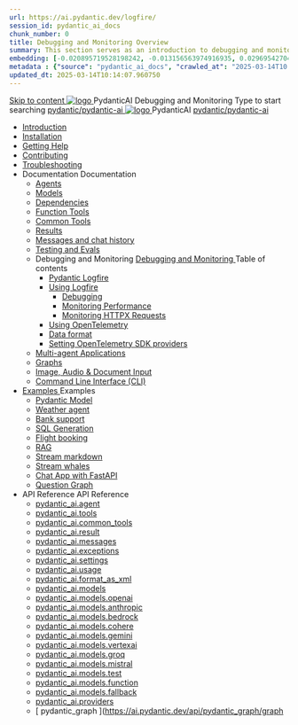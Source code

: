 ```yaml
---
url: https://ai.pydantic.dev/logfire/
session_id: pydantic_ai_docs
chunk_number: 0
title: Debugging and Monitoring Overview
summary: This section serves as an introduction to debugging and monitoring features within PydanticAI. It guides users on how to access relevant documentation, installation procedures, and troubleshooting methods.
embedding: [-0.020895719528198242, -0.013156563974916935, 0.029695427045226097, -0.03565744310617447, 0.02777496911585331, 0.012611957266926765, -0.05007520318031311, 0.010326039977371693, 0.009000351652503014, 0.008147611282765865, 0.01994982361793518, -0.07590105384588242, -0.025725526735186577, -0.020652079954743385, 0.028219254687428474, -0.0035650276113301516, -0.038351815193891525, 0.003384089097380638, -0.00934431329369545, 0.040587570518255234, 0.05778569355607033, 0.014690063893795013, 9.158896136796102e-05, 0.01289859227836132, 0.005929769482463598, 0.008419914171099663, -0.010992467403411865, 0.04927262291312218, 0.005643134005367756, -0.037405919283628464, 0.0390397384762764, -0.02155498042702675, -0.02224290557205677, 0.01696881465613842, 0.025610871613025665, 0.007832312025129795, 0.0066499412059783936, -0.003498743288218975, 0.001673234044574201, 0.027402343228459358, 0.009286986663937569, -0.044313833117485046, 0.031873855739831924, 0.011830875650048256, -0.06311710923910141, -0.005668214987963438, 0.008685052394866943, 0.019591528922319412, 0.0012459681602194905, -0.011264771223068237, -0.07733422517776489, 0.0047044032253324986, -0.03815117105841637, 0.012282326817512512, -0.016252227127552032, -0.00036120536969974637, -0.03643135726451874, 0.02155498042702675, -0.00014230998931452632, -0.016381213441491127, 0.0026173393707722425, -0.011658894829452038, -0.012325321324169636, 0.048269398510456085, -0.048527371138334274, -0.007717657834291458, -0.06443563848733902, 0.0050232852809131145, -0.061798591166734695, -0.020967379212379456, 0.04027227312326431, 0.03175920248031616, -0.04030093550682068, -0.06369038671255112, -0.013077739626169205, -0.017241118475794792, 0.0373772531747818, 0.09739870578050613, -0.017370104789733887, -0.068276546895504, -0.010956637561321259, 0.04417051374912262, -0.005446072202175856, -0.014790385961532593, -0.01480471808463335, -0.03184519335627556, -0.03178786486387253, 0.0013212099438533187, -0.003647435223683715, -0.03952702134847641, -0.015306329354643822, -0.008763876743614674, -0.024106036871671677, -0.012662118300795555, 0.07825145870447159, -0.0006158181931823492, 0.013830157928168774, 0.007946966215968132, 0.014948035590350628, 0.011902534402906895, 0.028434230014681816, -0.05147971585392952, -0.06357572972774506, 0.02005014568567276, 0.035055506974458694, -0.0015621628845110536, 0.015463978983461857, -0.03350767865777016, -0.010870647616684437, 0.0005105693126097322, -0.12497302889823914, -0.02490861527621746, -0.0263704564422369, 0.021999265998601913, -0.07183083146810532, 0.002438192255795002, 0.0054747359827160835, 0.014037968590855598, 0.010455026291310787, -0.05661049112677574, -0.04422784224152565, 0.0009960579918697476, 0.03075597807765007, 0.026599764823913574, 0.038982413709163666, 0.0021748461294919252, -0.0033124301116913557, -0.0478394478559494, -0.05403077229857445, -0.01586526818573475, 0.031300585716962814, -0.008778208866715431, 0.03216049075126648, -0.037520572543144226, 0.007112140767276287, -0.029050497338175774, -0.032131828367710114, -0.01686849258840084, -0.03582942485809326, 0.024106036871671677, 0.032447125762701035, -0.019333556294441223, -0.011508410796523094, 0.02532423660159111, -0.04250802844762802, 0.005861693527549505, -0.028849851340055466, -0.0211393591016531, -0.03522748872637749, 0.000427041930379346, 0.028849851340055466, 0.00582228135317564, -0.035112835466861725, -0.04505908489227295, -0.03006805293262005, 0.024421336129307747, 0.03107127547264099, 0.021784288808703423, 0.009014682844281197, -0.043625906109809875, -0.019491206854581833, 0.060594722628593445, -0.05104976147413254, -0.006048006936907768, -0.025782853364944458, -0.01732710935175419, -0.03075597807765007, -0.015420983545482159, -0.06455028802156448, -0.050619810819625854, -0.020336780697107315, -0.01838766038417816, -0.007345031946897507, -0.004926545545458794, 0.01665351539850235, -0.02672874927520752, -0.007187382318079472, -0.02595483511686325, -0.02277318201959133, -0.033966295421123505, -0.04342526197433472, -0.00014925193681847304, -0.03921172022819519, -0.012124677188694477, -0.016954483464360237, -0.001979575725272298, -0.0064457133412361145, 0.012963085435330868, -0.023833733052015305, 0.07274806499481201, 0.0075026811100542545, 0.04225005581974983, 0.045718345791101456, 0.035944078117609024, 0.036832649260759354, -0.033650994300842285, 0.05173768848180771, -0.010870647616684437, -0.0012432809453457594, 0.0009557498851791024, -0.009824427776038647, -0.005399493966251612, 0.03359366953372955, -0.006614111829549074, -0.004392687231302261, -0.0073020365089178085, 0.0063095614314079285, 0.0019598694052547216, -0.011135784909129143, -0.024722302332520485, 0.048011429607868195, -0.05858827382326126, 0.027703311294317245, -0.0038337484002113342, -0.02876386046409607, 0.009322816506028175, -0.055205974727869034, -0.0012513425899669528, 0.0014036176726222038, 0.049215298146009445, -0.033851638436317444, 0.04697953909635544, 0.025023270398378372, -0.0028788940981030464, -0.0002913380158133805, 0.03236113488674164, 0.04901465028524399, -0.06294513493776321, 0.013658176176249981, 0.02599783055484295, 0.01734144054353237, 0.017585081979632378, -0.025410227477550507, 0.010383366607129574, 0.022056592628359795, -0.049501933157444, 0.0162378940731287, -0.005585807375609875, 0.02480829320847988, -0.013830157928168774, -0.00312611716799438, -0.000863489112816751, 0.0025725525338202715, 0.02046576701104641, 0.006599779706448317, -0.0006243276875466108, -0.016739506274461746, -0.03195984661579132, 0.03127191960811615, 0.05575058236718178, 0.048899997025728226, -0.03259044513106346, 0.0099247507750988, 0.005188100505620241, 0.005499816499650478, -0.03700462728738785, -0.02176995761692524, -0.012662118300795555, -0.03666066750884056, -0.004758147522807121, 0.01172338705509901, 0.03310638666152954, -0.023518433794379234, -0.0016060539055615664, -0.01336437463760376, -0.026599764823913574, -0.019562864676117897, 0.024091703817248344, -0.048011429607868195, -0.03253311663866043, 0.04964524880051613, 0.044715121388435364, 0.06426365673542023, -0.00524542760103941, -0.04207807406783104, 0.021698299795389175, 0.00804012268781662, 0.03081330470740795, 0.020093141123652458, -0.0030383351258933544, 0.009967745281755924, -0.007875307463109493, 0.06214255094528198, 0.029580771923065186, 0.014718727208673954, 0.03107127547264099, -0.0022590451408177614, -0.03132924810051918, -0.015163011848926544, 0.011221775785088539, 0.012576127424836159, 0.019032590091228485, 0.022529542446136475, -0.04150480404496193, 0.033135052770376205, -0.00968827586621046, 0.06145462766289711, 0.001399138942360878, 0.021597975865006447, -0.018932268023490906, 0.04333927109837532, 0.013672508299350739, -0.021340005099773407, -0.016667848452925682, 0.020637748762965202, 0.012389814481139183, -0.007538510952144861, -0.002180220326408744, 0.041533466428518295, -0.04546037316322327, -0.013450365513563156, 0.020351111888885498, -0.0022823342587798834, -0.032303810119628906, -0.017155127599835396, -0.028004277497529984, 0.06391969323158264, -0.029982062056660652, 0.04677889496088028, -0.050361838191747665, -0.05434606969356537, -0.057986337691545486, 0.038609787821769714, 0.009394475258886814, -0.04990322142839432, -0.0008437829092144966, 0.03680398315191269, -0.0038874924648553133, -0.025969166308641434, -0.015521306544542313, 0.026642760261893272, -0.021741295233368874, -0.01208884734660387, 0.028118932619690895, -0.008763876743614674, -0.026141148060560226, -0.01603724993765354, 0.006954491138458252, -0.01957719773054123, 0.03889642283320427, -0.05898956209421158, -0.03482620045542717, -0.060594722628593445, -0.018502313643693924, -0.01613757200539112, 0.01838766038417816, 0.0029971313197165728, 0.03800785169005394, -0.01953420229256153, 0.0013973475433886051, -0.02156931348145008, -0.00031037238659337163, 0.00723037775605917, 0.05147971585392952, -0.025610871613025665, -0.00919383019208908, -0.0033751316368579865, -0.02500893734395504, -0.012676450423896313, 0.02642778307199478, -0.07102824747562408, 0.0008267639786936343, -0.008663554675877094, -0.012239331379532814, -0.010741661302745342, 0.022730186581611633, -0.008276596665382385, -0.028591880574822426, 0.00887853093445301, 0.00231637223623693, 0.031243257224559784, 0.0034826199989765882, -0.0014681105967611074, -0.01780005730688572, -0.03929771110415459, -0.018444987013936043, -0.02469363808631897, -0.007739155553281307, -0.0034270843025296926, 0.02526690997183323, 0.013801493681967258, -0.004697237629443407, 0.016366880387067795, 0.006212822161614895, 0.04239337518811226, 0.01896093040704727, -0.004965958185493946, 0.01775706186890602, -0.01073449570685625, 0.04353991523385048, 0.06156928092241287, -0.03138657659292221, -0.0060121770948171616, -0.014733059331774712, 0.0035739850718528032, 0.006413466762751341, 0.0047653135843575, 0.03304906189441681, 0.07274806499481201, 0.004156213253736496, -0.02277318201959133, -0.0027552826795727015, -0.018717290833592415, 0.003416335443034768, -0.013865986838936806, 0.026857735589146614, 0.07572907209396362, 0.04365456849336624, -0.007122889626771212, -0.025209583342075348, 0.04511640965938568, -0.030841967090964317, -0.0012244705576449633, -0.03147256746888161, -0.017470426857471466, -0.0625438392162323, 0.012267994694411755, 0.03032602369785309, 0.028591880574822426, 0.03195984661579132, -0.021125027909874916, -0.0664420798420906, -0.03603006899356842, -0.005309920758008957, -0.08398416638374329, 0.058502282947301865, 0.07366529852151871, -0.034482236951589584, 0.014002138748764992, -0.06225720793008804, -0.011587236076593399, 0.013973475433886051, 0.04864202439785004, 0.0055428119376301765, 0.009824427776038647, -0.031243257224559784, -0.023174472153186798, 0.020537424832582474, -0.0024811876937747, 0.016123240813612938, 0.021053370088338852, -0.056782469153404236, -0.03674665838479996, 0.020551757887005806, -0.02735934779047966, -0.01805802993476391, 0.0050698635168373585, -0.026599764823913574, -0.009616617113351822, -0.020351111888885498, 0.018244342878460884, -0.00039210825343616307, -0.002300248946994543, 0.030354687944054604, -0.02093871496617794, -0.06500890851020813, 0.06730198860168457, -0.00663202628493309, 0.05082045495510101, 0.001570224529132247, 0.04328194260597229, 0.02819059044122696, -0.06793259084224701, 0.015406652353703976, 0.002271585399284959, -0.015019694343209267, 0.035170163959264755, -0.016825497150421143, 0.00010636859951773658, 0.01086348108947277, 0.02323179878294468, -0.037979189306497574, -0.016983147710561752, -0.03445357456803322, -0.02125401422381401, -0.0206807442009449, 0.029896071180701256, 0.020809728652238846, -0.024550320580601692, -0.011730553582310677, 0.023246129974722862, -0.03353634104132652, -0.014546746388077736, 0.0036313121672719717, 0.008448578417301178, 0.07406658679246902, -0.015736283734440804, -0.024306681007146835, -0.005356498993933201, 0.020351111888885498, -0.02647077850997448, 0.001600679475814104, 0.05592256411910057, -0.018817612901329994, 0.0041848765686154366, 0.003645643824711442, -0.04815474525094032, -0.0026692920364439487, -0.013980641029775143, -0.008871365338563919, 0.0014134707162156701, -0.014790385961532593, -0.027488334104418755, 0.04285199195146561, 0.016065914183855057, -0.021741295233368874, 0.003934070933610201, -0.01795770786702633, -0.009107839316129684, 0.015807941555976868, -0.04437115788459778, -0.0002691685513127595, -0.009394475258886814, 0.018573973327875137, 0.020867057144641876, 0.021368667483329773, -0.010541016235947609, 0.03233247250318527, -0.006345390807837248, -0.008448578417301178, 0.02156931348145008, -0.03760656341910362, -0.004851303994655609, 0.006721599958837032, 0.019290560856461525, -0.015994254499673843, -0.03049800544977188, -0.018401991575956345, -0.02773197367787361, -0.012017188593745232, 0.026227138936519623, -0.003980649169534445, 0.008362587541341782, -0.01754208654165268, -0.0640343427658081, 0.004811891820281744, 0.007380861323326826, 0.0003173143195454031, -0.0372912660241127, -0.01864563301205635, -0.0033805060666054487, 0.01676817052066326, -0.03560011461377144, 0.002834107493981719, 0.0058401962742209435, 0.006073087453842163, -0.00481547461822629, -0.0029021832160651684, 0.006843419745564461, 0.018702959641814232, 0.08742379397153854, -0.022113921120762825, 0.012232164852321148, -0.02594050206243992, 0.020093141123652458, 0.015091353096067905, -0.024163363501429558, -0.023690415546298027, 0.01748475804924965, 0.001039053313434124, 0.000875133671797812, -0.022744517773389816, 0.016524530947208405, 0.018702959641814232, -0.012912924401462078, 0.0263704564422369, 0.04245069995522499, -0.03178786486387253, -0.03915439546108246, -0.00017914711497724056, 0.0014036176726222038, -0.015592965297400951, -0.033335696905851364, -0.01132926344871521, -0.01969185099005699, 0.006456462200731039, 0.0006901642773300409, -0.01417411956936121, -0.014675731770694256, 0.0035954825580120087, -0.024937279522418976, -0.02328912541270256, -0.009408806450664997, 0.02323179878294468, -0.05342883616685867, 0.001822821912355721, 0.005059114657342434, 0.009602285921573639, 0.01613757200539112, 0.0016248644096776843, 0.02605515718460083, -0.014596907421946526, -0.022386223077774048, -0.031214594841003418, -0.01436043344438076, 0.007567174267023802, 0.03703329339623451, -0.010920808650553226, -0.043310608714818954, 0.020164798945188522, -0.003566819243133068, -0.041533466428518295, -0.006675021722912788, 0.018545309081673622, -0.0056538828648626804, 0.007911136373877525, -0.003287349594756961, 0.00762450136244297, -0.026585431769490242, 0.006925827823579311, -0.011443917639553547, -0.02334645204246044, -0.004994621500372887, -0.043195951730012894, -0.009308484382927418, 0.0373772531747818, -0.022930830717086792, 0.02333212085068226, 0.03901107609272003, -0.03677532076835632, -0.0071658845990896225, 0.002056608907878399, 0.014948035590350628, -0.004500175826251507, -0.001696523162536323, 0.00109996332321316, -0.010641339235007763, -0.04901465028524399, -0.028706533834338188, -0.014116792939603329, -0.02919381484389305, 0.03760656341910362, 0.034912191331386566, 0.02204226143658161, -0.01362951286137104, 0.007452520076185465, 0.015750614926218987, -0.027903955429792404, 0.01172338705509901, -0.023719077929854393, 0.03236113488674164, 0.032819751650094986, 0.002622713800519705, -0.021913275122642517, 0.04030093550682068, -0.03356500342488289, -0.013178061693906784, 0.007359363604336977, 0.011952695436775684, -0.012762440368533134, 0.011314932256937027, -0.0038337484002113342, 0.022945163771510124, 0.012697948142886162, 0.030010724440217018, 0.004045141860842705, -0.006725182756781578, -0.026556769385933876, -0.02406304143369198, 0.029838744550943375, -0.06145462766289711, 0.024564653635025024, 0.018301669508218765, -0.013858821243047714, -0.02427801676094532, 0.03929771110415459, 0.03342168778181076, 0.03170187398791313, 0.008319592103362083, 0.0006592614226974547, -0.009802930057048798, 0.034539565443992615, 0.010541016235947609, 0.04239337518811226, -0.0007215150399133563, -0.008663554675877094, 0.01671084389090538, -0.06202789768576622, -0.020652079954743385, 0.020967379212379456, -0.019763510674238205, -0.004324611276388168, -0.07911136746406555, 0.0033482597209513187, 0.05268358439207077, -0.02631312794983387, 0.016782501712441444, 0.01448941882699728, 0.006481542717665434, 0.03273376077413559, 0.011709055863320827, -0.011967027559876442, 0.009881755337119102, -0.0022357560228556395, 0.010433528572320938, -0.003507700515910983, -0.022271569818258286, 0.026872068643569946, -0.013479028828442097, -0.12256529182195663, -0.033450350165367126, 0.012798270210623741, -0.005120024550706148, -0.01566462405025959, -0.01863129995763302, -0.012439975515007973, -0.0019974904134869576, 0.001769077847711742, 0.023891059681773186, -0.0279899463057518, -0.028391234576702118, -0.00018440956773702055, -0.030211370438337326, 0.021526318043470383, -0.009079176001250744, 0.00806878600269556, 0.001597992260940373, 0.010082399472594261, -0.013479028828442097, -0.01734144054353237, -0.022472213953733444, 0.025037601590156555, -0.011838041245937347, 0.003606231417506933, 0.01675383932888508, -0.013443199917674065, -0.026542436331510544, 0.03359366953372955, -0.002599424682557583, -0.008520237170159817, -0.017570748925209045, -0.00606950419023633, 0.016194898635149002, -0.003498743288218975, -0.0010489063570275903, -0.011795046739280224, -0.06437830626964569, 0.028219254687428474, -0.030583996325731277, 0.01367967389523983, -0.007130055222660303, -0.020809728652238846, -0.002078106626868248, -0.0006229840801097453, -0.03178786486387253, -0.03849513456225395, 0.01659618876874447, 0.05110708996653557, -0.015134348534047604, -0.013701171614229679, 0.011716221459209919, 0.012389814481139183, -0.008283763192594051, -0.020824061706662178, 0.010010740719735622, -0.008362587541341782, -0.0019777840934693813, 0.023360785096883774, -0.00587244238704443, -0.014833381399512291, -0.00033142216852866113, -0.009587953798472881, -0.022257238626480103, 0.03812250867486, -0.0026173393707722425, -0.011909699998795986, 0.011881036683917046, -0.007509847171604633, -0.021368667483329773, 0.0034808286000043154, -0.022730186581611633, -0.021239683032035828, -0.010318874381482601, 0.004249369725584984, 0.004471512045711279, -0.029781417921185493, -0.006553201470524073, -0.020924383774399757, 0.010641339235007763, -0.0025886758230626583, -0.004654242191463709, -0.026356123387813568, -0.0016463620122522116, 0.0013534565223380923, 0.009939081966876984, -0.019978486001491547, 0.0033357194624841213, -0.02214258350431919, -0.0389537513256073, -0.033335696905851364, -0.0568111352622509, 0.007832312025129795, 0.007445354480296373, -0.013013246469199657, 0.0016248644096776843, -0.028391234576702118, 0.014231447130441666, -0.11052660644054413, -0.0044141849502921104, -0.017312778159976006, 0.00120745156891644, 0.04156213253736496, 0.005098526831716299, 0.01519167609512806, 0.03522748872637749, -0.010032238438725471, -0.027345016598701477, 0.00648512551560998, -0.004836972337216139, -0.03909706696867943, -0.00958078820258379, 0.024994606152176857, -0.017355773597955704, 0.045918989926576614, 0.004965958185493946, 0.026083819568157196, 0.003873160807415843, -0.018788950517773628, 0.0037800041027367115, -0.005306337494403124, 0.03734859079122543, -0.03671799227595329, 0.011408088728785515, -0.013522024266421795, 0.029666762799024582, 0.04322461783885956, -0.005485484842211008, -0.014288773760199547, -0.042794663459062576, -0.003665350144729018, 0.006467211060225964, -0.0018452153308317065, 0.05351482704281807, 0.0029666763730347157, 0.02469363808631897, 0.005696878302842379, -0.012117510661482811, 0.005825864151120186, -0.015377989038825035, 0.021110696718096733, 0.0073020365089178085, 0.030526669695973396, 0.00809028372168541, -0.010820485651493073, 0.0052740913815796375, 0.011049794033169746, 0.019204571843147278, 0.018473651260137558, 0.03731992840766907, 0.0018738788785412908, 0.019046921283006668, 0.020809728652238846, 0.04462913051247597, -0.05179501324892044, 0.013127900660037994, 0.006424215622246265, -0.0018864191370084882, -0.013120735064148903, -0.000645825348328799, -0.023776406422257423, -0.03032602369785309, -0.03259044513106346, -0.0005710314144380391, -0.045918989926576614, 0.0139949731528759, -0.016839828342199326, -0.0028394819237291813, 0.011623064987361431, 0.022156916558742523, -0.006123248487710953, -0.0024005714803934097, -0.01936222054064274, 0.01203152071684599, 0.019763510674238205, -0.004403436090797186, -0.0012961294269189239, -0.03049800544977188, 0.038667112588882446, -0.032389797270298004, -0.03350767865777016, 0.04202074930071831, -0.011637397110462189, -0.0021193104330450296, -0.012053018435835838, -0.017040474340319633, 0.023590093478560448, -0.013328545726835728, 0.006664272863417864, -0.019304893910884857, 0.015291998162865639, 0.01012539491057396, -0.010677168145775795, 0.03081330470740795, -0.027244694530963898, 0.011752051301300526, 0.015334993600845337, 0.012705113738775253, 0.04761013761162758, 0.010641339235007763, -0.014991031028330326, 0.01769973523914814, -0.008047288283705711, 0.028993168845772743, -0.02198493480682373, -0.03769255429506302, -0.013901816681027412, 0.03032602369785309, 0.011185945942997932, 0.013980641029775143, 0.018401991575956345, -0.00044540452654473484, -0.021268345415592194, -0.008219270035624504, 0.06208522617816925, -0.012468639761209488, -0.04723751172423363, -0.009702607989311218, 0.035055506974458694, -0.010591177269816399, -0.020494431257247925, 0.04818340763449669, -0.015277666039764881, -0.01213900838047266, 0.0016571108717471361, -0.008190606720745564, -0.023174472153186798, -0.0012352194171398878, 0.02103903703391552, 0.021211018785834312, -0.04872801527380943, 0.023203134536743164, -0.007946966215968132, -0.011006798595190048, 0.035485461354255676, -0.02026512287557125, 0.0027158702723681927, 0.012282326817512512, 0.0023360783234238625, -0.0099247507750988, 0.0031583637464791536, -0.021125027909874916, -0.03554278984665871, -0.0010184514103457332, 0.006847003009170294, -0.0005790930590592325, 0.00010054632002720609, -0.018244342878460884, 0.030985286459326744, -0.02542455866932869, -0.004930128809064627, 0.04133282229304314, -0.014475087635219097, 0.02678607776761055, -0.013701171614229679, -0.057929012924432755, -0.02275885082781315, -0.006664272863417864, -0.0099247507750988, 0.05632385239005089, -0.007323534227907658, -0.029838744550943375, -0.004690071567893028, -0.02093871496617794, -0.02056608907878399, -0.021898943930864334, -0.012590459547936916, 0.0032766007352620363, -0.008419914171099663, 0.004109635017812252, 0.0388677604496479, 0.0178573839366436, 0.01811535656452179, 0.08146177977323532, 0.03393762931227684, 0.016008585691452026, -0.022730186581611633, 0.036889974027872086, -0.017556417733430862, -0.011135784909129143, -3.1658655643695965e-05, 0.024937279522418976, 0.050361838191747665, 0.008935858495533466, -0.006463628262281418, 0.017097800970077515, -0.029982062056660652, 0.017097800970077515, 0.03766389191150665, -0.01297025103121996, -0.012196335941553116, 0.04405586048960686, -0.021440327167510986, 0.009150834754109383, 0.0388677604496479, 0.017886048182845116, -0.008305259980261326, 0.005403077229857445, 0.03577209636569023, 0.030985286459326744, 0.006671438924968243, -0.010770324617624283, 0.012798270210623741, 0.015506974421441555, -0.016467202454805374, -0.021024705842137337, 0.02846289426088333, 0.030927957966923714, -0.010541016235947609, 0.022787513211369514, 0.0034414161927998066, 0.01049085520207882, -0.023475438356399536, 0.0247939620167017, -0.022930830717086792, -0.009358645416796207, -0.007710491772741079, -0.013787162490189075, -0.026184143498539925, -0.023102812469005585, -0.007495515514165163, 0.010447859764099121, 0.010892144404351711, 0.006520954892039299, 0.011587236076593399, 0.009602285921573639, 0.01436043344438076, 0.017054805532097816, -0.01722678728401661, 0.008054454810917377, -0.018975263461470604, 0.001219096127897501, 0.037721216678619385, -0.011314932256937027, 0.028491558507084846, 0.015607297420501709, 0.015306329354643822, -0.017470426857471466, -0.013765664771199226, 0.015535637736320496, -0.0056538828648626804, -0.015478311106562614, 0.009136502631008625, 0.023403778672218323, 0.03754923492670059, 0.030841967090964317, -7.0154292188817635e-06, -0.007509847171604633, -0.001062342431396246, 0.02757432498037815, 0.021841617301106453, -0.0011886411812156439, 0.009602285921573639, -0.0069831544533371925, 0.02291649952530861, 0.0058401962742209435, -0.012662118300795555, 0.004851303994655609, 0.012927256524562836, 0.03221781924366951, -1.749483635649085e-05, -0.01174488477408886, -0.013357209041714668, -0.02741667442023754, 0.0028018609154969454, -0.01012539491057396, 0.028204921633005142, 0.015463978983461857, -0.027903955429792404, 0.021913275122642517, -0.0017126464517787099, 0.005915437825024128, -0.023102812469005585, -0.017728399485349655, -0.010426362045109272, -0.0182300116866827, -0.0006180575583130121, -0.025395896285772324, -0.0421927310526371, -0.007653164677321911, -0.006510206498205662, -0.018874939531087875, 0.02667142264544964, -0.02098171040415764, -0.009845925495028496, -0.04027227312326431, 0.0018174474826082587, 0.008806872181594372, 0.007925468496978283, 0.018516646698117256, -0.007466851733624935, -0.02287350408732891, -0.01088497880846262, -0.0041848765686154366, 0.001502148574218154, -0.001101754722185433, 0.0004742919991258532, -0.00759583804756403, 0.01362951286137104, 0.02698672190308571, -0.01007523387670517, -0.0004149495216552168, -0.0019455377478152514, -0.0078036487102508545, -0.009394475258886814, -0.07332133501768112, 0.04474378377199173, 0.020924383774399757, -0.03150122985243797, -0.007767818868160248, 0.023661751300096512, 0.019233234226703644, 0.013063407503068447, -0.00014869211008772254, -0.04239337518811226, -0.023403778672218323, -0.021311340853571892, 0.006936576217412949, 0.006166243925690651, 0.01936222054064274, 0.014467921108007431, 0.006388386245816946, 0.00840558297932148, -0.025969166308641434, 0.0023969884496182203, 0.014432092197239399, 0.018301669508218765, -0.012103179469704628, 0.017742730677127838, 0.0028287330642342567, -0.002644211519509554, 0.016166236251592636, -0.05090644583106041, 0.0010847358498722315, -0.05491933971643448, -0.0015558927552774549, -0.009616617113351822, -0.0502471849322319, 0.009086341597139835, -0.014353266917169094, -0.0027391593903303146, -0.014568244107067585, 0.01906125433743, -0.019462542608380318, 0.012626288458704948, -0.00021833555365446955, -0.019491206854581833, -0.013471863232553005, 0.09447502344846725, -0.012275160290300846, -0.02788962423801422, 0.029953397810459137, -0.0032497288193553686, 0.02783229574561119, 0.013593683019280434, 0.015592965297400951, -0.0077534872107207775, -0.011852373369038105, -0.026499440893530846, 0.03668932989239693, 0.02700105309486389, -0.01608024537563324, 0.025825848802924156, -0.015492643229663372, 0.010211385786533356, 0.02605515718460083, 0.025309905409812927, 0.005413826089352369, 0.017843052744865417, 0.02538156323134899, -0.031558554619550705, -0.024865619838237762, 0.0178573839366436, -0.0023575760424137115, 0.019304893910884857, -0.02145465835928917, 0.033650994300842285, 0.04520240053534508, 0.008470076136291027, -0.05222496762871742, 0.00582228135317564, -0.002843064721673727, -0.02323179878294468, 0.02198493480682373, 0.010641339235007763, -0.014747390523552895, -0.014467921108007431, 0.012253662571310997, 0.01853097788989544, -0.0036796818021684885, -0.010619841516017914, -0.023575760424137115, -0.005868859589099884, 0.024750966578722, 0.03259044513106346, -0.017298445105552673, -0.0032909326255321503, 0.014331769198179245, -0.031357910484075546, 0.011558571830391884, -0.005696878302842379, -0.004263701383024454, -0.0002449836756568402, -0.008957356214523315, -0.0004366711073089391, 0.06007877737283707, 0.016624853014945984, 0.026714418083429337, -0.040759552270174026, 0.01936222054064274, 0.014353266917169094, 0.03439624607563019, 0.000793173850979656, -0.056409843266010284, 0.0011331054847687483, 0.003545321524143219, 0.022328896448016167, 0.026972390711307526, -0.00643496448174119, 0.014059466309845448, 0.02218557894229889, 0.019190238788723946, 0.007466851733624935, 0.026040825992822647, -0.009007517248392105, 0.010820485651493073, 0.022615531459450722, 0.030669987201690674, -0.010197053663432598, -0.01091364212334156, -0.0019831585232168436, 0.027316352352499962, -0.018201347440481186, -0.034912191331386566, 0.02595483511686325, -0.006022925954312086, -0.04093153402209282, 0.004457180388271809, 0.0013373332330957055, 0.001696523162536323, -0.009222493506968021, 0.027946950867772102, -0.007241126615554094, 0.025625204667448997, -0.01576494611799717, 0.020121803507208824, 0.005403077229857445, 0.021483322605490685, 0.014596907421946526, 0.0004693654482252896, -0.05127907171845436, 0.034912191331386566, -0.025180919095873833, 0.0012011814396828413, -0.01370833721011877, -0.026599764823913574, -0.011651728302240372, 0.022443551570177078, 0.036374032497406006, 0.014002138748764992, 0.021583644673228264, 0.004238620866090059, -0.010605509392917156, 0.017413100227713585, -0.013092071749269962, -0.0036635585129261017, -0.031300585716962814, -0.019089916720986366, 0.00999640952795744, -0.020379776135087013, -0.002551055047661066, -0.021898943930864334, -0.0006229840801097453, 0.026499440893530846, 0.005084195174276829, -0.026069488376379013, -0.02449299395084381, 0.001574703142978251, -0.008025790564715862, 0.0024202775675803423, -0.010268712416291237, -0.020193463191390038, 0.0017233953112736344, 0.002147973980754614, 0.019605860114097595, -0.017628075554966927, -0.023145807906985283, 0.013199559412896633, 0.0024776046629995108, 0.03112860396504402, 0.011107121594250202, -0.014403427951037884, -0.007352197542786598, -0.01708346977829933, 0.00403439300134778, -0.007438188418745995, -0.015120016410946846, -0.005331418476998806, -0.00806878600269556, 0.0021049785427749157, 0.015234670601785183, 0.0223432295024395, 0.025309905409812927, -0.052654922008514404, 0.013615180738270283, -0.042737334966659546, -0.010082399472594261, 0.0031225343700498343, -0.011193111538887024, 0.006589030846953392, -0.01817268319427967, 0.016667848452925682, 0.009702607989311218, 0.017054805532097816, 0.011157282628118992, 0.00874954555183649, 0.02694372646510601, 0.004145464394241571, 0.025983497500419617, -0.023661751300096512, 0.0015245419926941395, 0.011408088728785515, 0.015850936993956566, -0.022472213953733444, -0.013815825805068016, -0.0009270863374695182, 0.007137221284210682, -0.01203152071684599, -0.014338935725390911, -0.012891426682472229, 0.010870647616684437, -0.0010704040760174394, 0.003905407153069973, 0.008785374462604523, -0.02975275367498398, -0.008498739451169968, 0.003187027294188738, -0.02981008030474186, -0.005940518341958523, 0.02115369215607643, 0.013801493681967258, 0.0016696511302143335, 0.013471863232553005, 0.049530595541000366, 0.008448578417301178, -0.005987096577882767, 0.01451808214187622, -0.001097276108339429, -0.029896071180701256, 0.024149032309651375, -0.007015401031821966, 0.0034808286000043154, -0.033450350165367126, 0.02073807083070278, 0.0049623753875494, 0.011221775785088539, -0.013894650153815746, -0.006789675913751125, -0.021597975865006447, -0.0056753805838525295, 0.00025237351655960083, 0.009000351652503014, 0.027058381587266922, 0.0033876721281558275, 0.004808308556675911, 0.0021139360032975674, -0.0016499449266120791, -0.01645287126302719, -0.008369753137230873, 0.012927256524562836, 0.005152271129190922, -0.019462542608380318, 0.016624853014945984, -0.004657824989408255, 0.019147243350744247, -0.0047509814612567425, 0.009752769023180008, 0.01576494611799717, 0.036574676632881165, 0.004475094843655825, -0.0020189881324768066, -0.01412395853549242, -0.013851655647158623, -0.030039388686418533, -0.01618056744337082, 0.006664272863417864, 0.031214594841003418, -0.01239698100835085, -0.019591528922319412, 0.011508410796523094, -0.012167672626674175, 0.02135433629155159, -0.02761732041835785, 0.00520959822461009, -0.004772479180246592, 0.020064476877450943, -0.034912191331386566, 0.009910418651998043, -0.009666778147220612, 0.012762440368533134, -0.0017117507522925735, -0.04204941168427467, -0.011114287190139294, -0.033908966928720474, -0.010039404965937138, -0.002841273322701454, -0.01453957986086607, 0.004421351011842489, -0.02390539087355137, 0.01404513418674469, 0.005997845437377691, 0.0007721240981481969, -0.004224289208650589, 0.028104599565267563, -0.02949478104710579, -0.001829987857490778, -0.053858790546655655, -0.020322449505329132, 0.0007286809268407524, 0.01728411391377449, 0.0031117855105549097, 0.0035130749456584454, -0.002033319789916277, 0.009896086528897285, 0.019132912158966064, 0.004260118585079908, -0.00877104327082634, -0.04196342080831528, 0.0022500879131257534, 0.008520237170159817, -0.006836254149675369, -0.016366880387067795, 0.020637748762965202, 0.015363656915724277, -0.001523646293208003, -0.017069136723876, 0.02449299395084381, -0.0030634156428277493, 0.03474020957946777, 0.02427801676094532, 0.01618056744337082, -0.010999632999300957, 0.022070925682783127, 0.031558554619550705, -0.002146182581782341, 0.02390539087355137, -0.0038444972597062588, 0.008319592103362083, -0.0028054439462721348, -0.012289492413401604, 0.03634536638855934, 0.019777841866016388, -0.0036420610267668962, 0.0333070307970047, 0.0029613019432872534, 0.027531329542398453, -0.03519882634282112, 0.0325617790222168, 0.024478662759065628, -0.007495515514165163, 0.004084554500877857, -0.012153340503573418, 0.02145465835928917, 0.05039050057530403, -0.007388027384877205, 0.023833733052015305, -0.01821567863225937, 0.008613393642008305, 0.011243273504078388, -0.02406304143369198, 0.01811535656452179, -0.0024740216322243214, 0.038294486701488495, 0.025137923657894135, -0.025825848802924156, -0.015693288296461105, 0.01597992330789566, -0.0060623385943472385, 0.014367599040269852, -0.013041909784078598, 0.03462555631995201, -0.02542455866932869, 0.011995690874755383, 0.01556430198252201, -0.0021282676607370377, 0.018917934969067574, 0.037205275148153305, -0.004392687231302261, -0.03691863641142845, 0.005288423039019108, -0.0054926504381000996, -0.03534214198589325, -0.0014716936275362968, -0.0010068068513646722, -0.000884538923855871, 0.008670720271766186, -0.01896093040704727, 0.0032568946480751038, 0.017069136723876, 0.02992473542690277, 0.018043696880340576, -0.01132926344871521, -0.019089916720986366, 0.012884261086583138, -0.026485109701752663, 0.0075528426095843315, -0.050935108214616776, 0.009623783640563488, -0.0037262600380927324, -0.015048357658088207, -0.0016463620122522116, 0.02532423660159111, 0.005678963847458363, 0.015277666039764881, -0.012834099121391773, -0.03800785169005394, -0.010505187325179577, -0.002697955584153533, 0.01639554463326931, 0.001682191388681531, 0.04411318525671959, -0.03049800544977188, -0.01645287126302719, -0.0136008495464921, -0.03459689021110535, 0.016524530947208405, 0.015048357658088207, -0.045030418783426285, 0.016954483464360237, -0.009982077404856682, 0.03184519335627556, -0.0014734850265085697, 0.0034862030297517776, -0.01833033375442028, 0.0032282311003655195, 0.012697948142886162, -0.004690071567893028]
metadata : {"source": "pydantic_ai_docs", "crawled_at": "2025-03-14T10:14:07.959202", "url_path": "/logfire/", "chunk_size": 5000}
updated_dt: 2025-03-14T10:14:07.960750
---
```

[ Skip to content ](https://ai.pydantic.dev/logfire/#debugging-and-monitoring)
[ ![logo](https://ai.pydantic.dev/img/logo-white.svg) ](https://ai.pydantic.dev/ "PydanticAI")
PydanticAI 
Debugging and Monitoring 
Type to start searching
[ pydantic/pydantic-ai  ](https://github.com/pydantic/pydantic-ai "Go to repository")
[ ![logo](https://ai.pydantic.dev/img/logo-white.svg) ](https://ai.pydantic.dev/ "PydanticAI") PydanticAI 
[ pydantic/pydantic-ai  ](https://github.com/pydantic/pydantic-ai "Go to repository")
  * [ Introduction  ](https://ai.pydantic.dev/)
  * [ Installation  ](https://ai.pydantic.dev/install/)
  * [ Getting Help  ](https://ai.pydantic.dev/help/)
  * [ Contributing  ](https://ai.pydantic.dev/contributing/)
  * [ Troubleshooting  ](https://ai.pydantic.dev/troubleshooting/)
  * Documentation  Documentation 
    * [ Agents  ](https://ai.pydantic.dev/agents/)
    * [ Models  ](https://ai.pydantic.dev/models/)
    * [ Dependencies  ](https://ai.pydantic.dev/dependencies/)
    * [ Function Tools  ](https://ai.pydantic.dev/tools/)
    * [ Common Tools  ](https://ai.pydantic.dev/common_tools/)
    * [ Results  ](https://ai.pydantic.dev/results/)
    * [ Messages and chat history  ](https://ai.pydantic.dev/message-history/)
    * [ Testing and Evals  ](https://ai.pydantic.dev/testing-evals/)
    * Debugging and Monitoring  [ Debugging and Monitoring  ](https://ai.pydantic.dev/logfire/) Table of contents 
      * [ Pydantic Logfire  ](https://ai.pydantic.dev/logfire/#pydantic-logfire)
      * [ Using Logfire  ](https://ai.pydantic.dev/logfire/#using-logfire)
        * [ Debugging  ](https://ai.pydantic.dev/logfire/#debugging)
        * [ Monitoring Performance  ](https://ai.pydantic.dev/logfire/#monitoring-performance)
        * [ Monitoring HTTPX Requests  ](https://ai.pydantic.dev/logfire/#monitoring-httpx-requests)
      * [ Using OpenTelemetry  ](https://ai.pydantic.dev/logfire/#using-opentelemetry)
      * [ Data format  ](https://ai.pydantic.dev/logfire/#data-format)
      * [ Setting OpenTelemetry SDK providers  ](https://ai.pydantic.dev/logfire/#setting-opentelemetry-sdk-providers)
    * [ Multi-agent Applications  ](https://ai.pydantic.dev/multi-agent-applications/)
    * [ Graphs  ](https://ai.pydantic.dev/graph/)
    * [ Image, Audio & Document Input  ](https://ai.pydantic.dev/input/)
    * [ Command Line Interface (CLI)  ](https://ai.pydantic.dev/cli/)
  * [ Examples  ](https://ai.pydantic.dev/examples/)
Examples 
    * [ Pydantic Model  ](https://ai.pydantic.dev/examples/pydantic-model/)
    * [ Weather agent  ](https://ai.pydantic.dev/examples/weather-agent/)
    * [ Bank support  ](https://ai.pydantic.dev/examples/bank-support/)
    * [ SQL Generation  ](https://ai.pydantic.dev/examples/sql-gen/)
    * [ Flight booking  ](https://ai.pydantic.dev/examples/flight-booking/)
    * [ RAG  ](https://ai.pydantic.dev/examples/rag/)
    * [ Stream markdown  ](https://ai.pydantic.dev/examples/stream-markdown/)
    * [ Stream whales  ](https://ai.pydantic.dev/examples/stream-whales/)
    * [ Chat App with FastAPI  ](https://ai.pydantic.dev/examples/chat-app/)
    * [ Question Graph  ](https://ai.pydantic.dev/examples/question-graph/)
  * API Reference  API Reference 
    * [ pydantic_ai.agent  ](https://ai.pydantic.dev/api/agent/)
    * [ pydantic_ai.tools  ](https://ai.pydantic.dev/api/tools/)
    * [ pydantic_ai.common_tools  ](https://ai.pydantic.dev/api/common_tools/)
    * [ pydantic_ai.result  ](https://ai.pydantic.dev/api/result/)
    * [ pydantic_ai.messages  ](https://ai.pydantic.dev/api/messages/)
    * [ pydantic_ai.exceptions  ](https://ai.pydantic.dev/api/exceptions/)
    * [ pydantic_ai.settings  ](https://ai.pydantic.dev/api/settings/)
    * [ pydantic_ai.usage  ](https://ai.pydantic.dev/api/usage/)
    * [ pydantic_ai.format_as_xml  ](https://ai.pydantic.dev/api/format_as_xml/)
    * [ pydantic_ai.models  ](https://ai.pydantic.dev/api/models/base/)
    * [ pydantic_ai.models.openai  ](https://ai.pydantic.dev/api/models/openai/)
    * [ pydantic_ai.models.anthropic  ](https://ai.pydantic.dev/api/models/anthropic/)
    * [ pydantic_ai.models.bedrock  ](https://ai.pydantic.dev/api/models/bedrock/)
    * [ pydantic_ai.models.cohere  ](https://ai.pydantic.dev/api/models/cohere/)
    * [ pydantic_ai.models.gemini  ](https://ai.pydantic.dev/api/models/gemini/)
    * [ pydantic_ai.models.vertexai  ](https://ai.pydantic.dev/api/models/vertexai/)
    * [ pydantic_ai.models.groq  ](https://ai.pydantic.dev/api/models/groq/)
    * [ pydantic_ai.models.mistral  ](https://ai.pydantic.dev/api/models/mistral/)
    * [ pydantic_ai.models.test  ](https://ai.pydantic.dev/api/models/test/)
    * [ pydantic_ai.models.function  ](https://ai.pydantic.dev/api/models/function/)
    * [ pydantic_ai.models.fallback  ](https://ai.pydantic.dev/api/models/fallback/)
    * [ pydantic_ai.providers  ](https://ai.pydantic.dev/api/providers/)
    * [ pydantic_graph  ](https://ai.pydantic.dev/api/pydantic_graph/graph